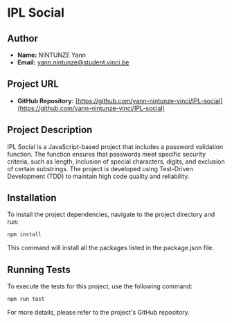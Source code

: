 # IPL Social

## Author

- **Name:** NINTUNZE Yann
- **Email:** yann.nintunze@student.vinci.be

## Project URL

- **GitHub Repository:** [https://github.com/yann-nintunze-vinci/IPL-social](https://github.com/yann-nintunze-vinci/IPL-social)

## Project Description

IPL Social is a JavaScript-based project that includes a password validation function. The function ensures that passwords meet specific security criteria, such as length, inclusion of special characters, digits, and exclusion of certain substrings. The project is developed using Test-Driven Development (TDD) to maintain high code quality and reliability.

## Installation

To install the project dependencies, navigate to the project directory and run:

```bash
npm install
```
This command will install all the packages listed in the package.json file.

## Running Tests

To execute the tests for this project, use the following command:

```bash
npm run test
```

For more details, please refer to the project's GitHub repository. 
